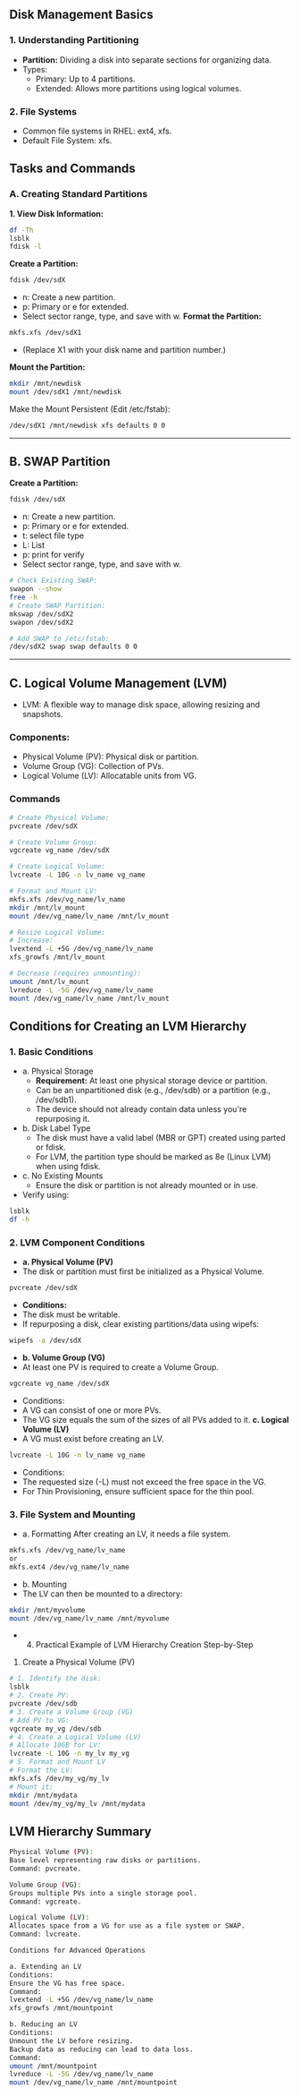 ## **Disk Management Basics**
### **1. Understanding Partitioning**
- **Partition:** Dividing a disk into separate sections for organizing data.
- Types:
    - Primary: Up to 4 partitions.
    - Extended: Allows more partitions using logical volumes.
### **2. File Systems**
- Common file systems in RHEL: ext4, xfs.
- Default File System: xfs.
  
## **Tasks and Commands**
### **A. Creating Standard Partitions**
**1. View Disk Information:**
```bash
df -Th
lsblk
fdisk -l
```
**Create a Partition:**
```bash
fdisk /dev/sdX
```
- n: Create a new partition.
- p: Primary or e for extended.
- Select sector range, type, and save with w.
**Format the Partition:**
```bash
mkfs.xfs /dev/sdX1
```
- (Replace X1 with your disk name and partition number.)

**Mount the Partition:**
```bash
mkdir /mnt/newdisk
mount /dev/sdX1 /mnt/newdisk
```
Make the Mount Persistent (Edit /etc/fstab):
```bash
/dev/sdX1 /mnt/newdisk xfs defaults 0 0
```
---
## **B. SWAP Partition**
**Create a Partition:**
```bash
fdisk /dev/sdX
```
- n: Create a new partition.
- p: Primary or e for extended.
- t: select file type
- L: List
- p: print for verify
- Select sector range, type, and save with w.
```bash
# Check Existing SWAP:
swapon --show
free -h
# Create SWAP Partition:
mkswap /dev/sdX2
swapon /dev/sdX2

# Add SWAP to /etc/fstab:
/dev/sdX2 swap swap defaults 0 0
```
---
## **C. Logical Volume Management (LVM)**

- LVM: A flexible way to manage disk space, allowing resizing and snapshots.

### Components:
- Physical Volume (PV): Physical disk or partition.
- Volume Group (VG): Collection of PVs.
- Logical Volume (LV): Allocatable units from VG.
### Commands
```bash
# Create Physical Volume:
pvcreate /dev/sdX

# Create Volume Group:
vgcreate vg_name /dev/sdX

# Create Logical Volume:
lvcreate -L 10G -n lv_name vg_name

# Format and Mount LV:
mkfs.xfs /dev/vg_name/lv_name
mkdir /mnt/lv_mount
mount /dev/vg_name/lv_name /mnt/lv_mount

# Resize Logical Volume:
# Increase:
lvextend -L +5G /dev/vg_name/lv_name
xfs_growfs /mnt/lv_mount

# Decrease (requires unmounting):
umount /mnt/lv_mount
lvreduce -L -5G /dev/vg_name/lv_name
mount /dev/vg_name/lv_name /mnt/lv_mount
```
## **Conditions for Creating an LVM Hierarchy**

### 1. Basic Conditions
- a. Physical Storage
    - **Requirement:** At least one physical storage device or partition.
    - Can be an unpartitioned disk (e.g., /dev/sdb) or a partition (e.g., /dev/sdb1).
    - The device should not already contain data unless you're repurposing it.
- b. Disk Label Type
    - The disk must have a valid label (MBR or GPT) created using parted or fdisk.
    - For LVM, the partition type should be marked as 8e (Linux LVM) when using fdisk.
- c. No Existing Mounts
    - Ensure the disk or partition is not already mounted or in use.
- Verify using:
```bash
lsblk
df -h
```
### **2. LVM Component Conditions**
- **a. Physical Volume (PV)**
- The disk or partition must first be initialized as a Physical Volume.
```bash
pvcreate /dev/sdX
```
- **Conditions:**
- The disk must be writable.
- If repurposing a disk, clear existing partitions/data using wipefs:
```bash
wipefs -a /dev/sdX
```
- **b. Volume Group (VG)**
- At least one PV is required to create a Volume Group.
```bash
vgcreate vg_name /dev/sdX
```
- Conditions:
- A VG can consist of one or more PVs.
- The VG size equals the sum of the sizes of all PVs added to it.
**c. Logical Volume (LV)**
- A VG must exist before creating an LV.
```bash
lvcreate -L 10G -n lv_name vg_name
```
- Conditions:
- The requested size (-L) must not exceed the free space in the VG.
- For Thin Provisioning, ensure sufficient space for the thin pool.
### **3. File System and Mounting**
- a. Formatting
After creating an LV, it needs a file system.
```bash
mkfs.xfs /dev/vg_name/lv_name
or
mkfs.ext4 /dev/vg_name/lv_name
```
- b. Mounting
- The LV can then be mounted to a directory:
```bash
mkdir /mnt/myvolume
mount /dev/vg_name/lv_name /mnt/myvolume
```
- 4. Practical Example of LVM Hierarchy Creation
Step-by-Step
1. Create a Physical Volume (PV)
```bash
# 1. Identify the disk: 
lsblk
# 2. Create PV:
pvcreate /dev/sdb
# 3. Create a Volume Group (VG)
# Add PV to VG:
vgcreate my_vg /dev/sdb
# 4. Create a Logical Volume (LV)
# Allocate 10GB for LV:
lvcreate -L 10G -n my_lv my_vg
# 5. Format and Mount LV
# Format the LV:
mkfs.xfs /dev/my_vg/my_lv
# Mount it:
mkdir /mnt/mydata
mount /dev/my_vg/my_lv /mnt/mydata
```
## **LVM Hierarchy Summary**
```bash
Physical Volume (PV):
Base level representing raw disks or partitions.
Command: pvcreate.

Volume Group (VG):
Groups multiple PVs into a single storage pool.
Command: vgcreate.

Logical Volume (LV):
Allocates space from a VG for use as a file system or SWAP.
Command: lvcreate.

Conditions for Advanced Operations

a. Extending an LV
Conditions:
Ensure the VG has free space.
Command:
lvextend -L +5G /dev/vg_name/lv_name
xfs_growfs /mnt/mountpoint

b. Reducing an LV
Conditions:
Unmount the LV before resizing.
Backup data as reducing can lead to data loss.
Command:
umount /mnt/mountpoint
lvreduce -L -5G /dev/vg_name/lv_name
mount /dev/vg_name/lv_name /mnt/mountpoint
```
